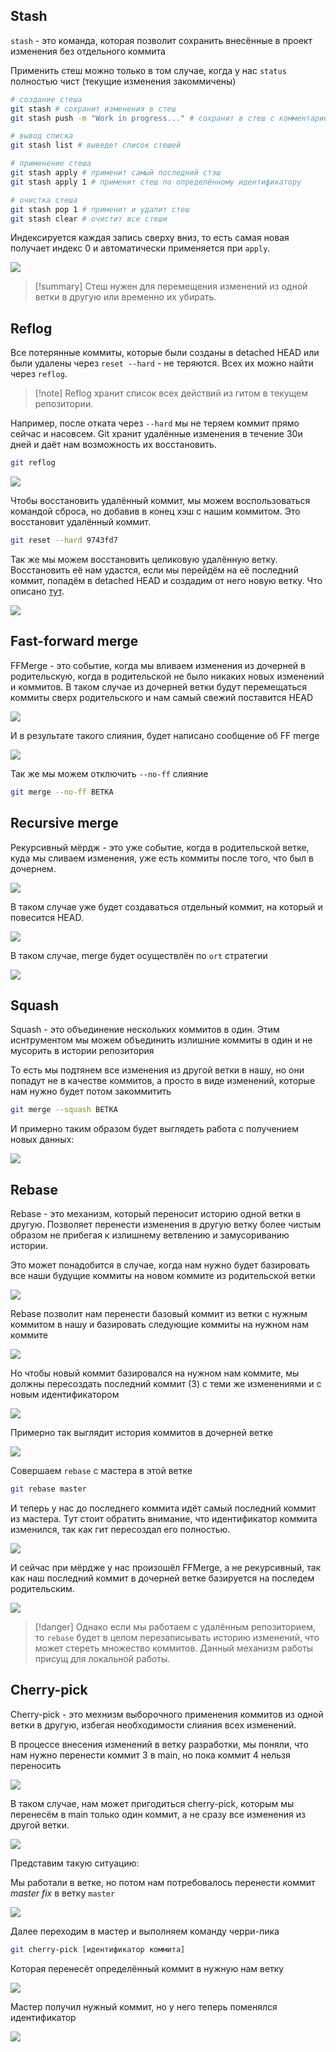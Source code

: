 ## Stash

`stash` - это команда, которая позволит сохранить внесённые в проект изменения без отдельного коммита

Применить стеш можно только в том случае, когда у нас `status` полностью чист (текущие изменения закоммичены)

```bash
# создание стеша
git stash # сохранит изменения в стеш
git stash push -m "Work in progress..." # сохранит в стеш с комментарием

# вывод списка
git stash list # выведет список стешей

# применение стеша
git stash apply # применит самый последний стэш
git stash apply 1 # применит стеш по определённому идентификатору

# очистка стеша
git stash pop 1 # применит и удалит стеш
git stash clear # очистит все стеши
```

Индексируется каждая запись сверху вниз, то есть самая новая получает индекс 0 и автоматически применяется при `apply`.

![](_png/d5834bf77fde19d34ea436eb4730e4e5.png)

> [!summary] Стеш нужен для перемещения изменений из одной ветки в другую или временно их убирать.

## Reflog

Все потерянные коммиты, которые были созданы в detached HEAD или были удалены через `reset --hard` - не теряются. Всех их можно найти через `reflog`.

> [!note] Reflog хранит список всех действий из гитом в текущем репозитории.

Например, после отката через `--hard` мы не теряем коммит прямо сейчас и насовсем. Git хранит удалённые изменения в течение 30и дней и даёт нам возможность их восстановить.

```bash
git reflog
```

![](_png/9e17f09e9a653895ebb019a3cab34b2b.png)

Чтобы восстановить удалённый коммит, мы можем воспользоваться командой сброса, но добавив в конец хэш с нашим коммитом. Это восстановит удалённый коммит.

```bash
git reset --hard 9743fd7
```

Так же мы можем восстановить целиковую удалённую ветку. Восстановить её нам удастся, если мы перейдём на её последний коммит, попадём в detached HEAD и создадим от него новую ветку. Что описано [тут](5.%20Удаление.md).

![](_png/3c643c0c7d0d2879ce49635660e8046a.png)

## Fast-forward merge

FFMerge - это событие, когда мы вливаем изменения из дочерней в родительскую, когда в родительской не было никаких новых изменений и коммитов. В таком случае из дочерней ветки будут перемещаться коммиты сверх родительского и нам самый свежий поставится HEAD

![](_png/928aa1f504f4548749f1bd418cb4799a.png)

И в результате такого слияния, будет написано сообщение об FF merge

![](_png/58020d09ffd9d33657537cf424683e62.png)

Так же мы можем отключить `--no-ff` слияние

```bash
git merge --no-ff ВЕТКА
```

## Recursive merge

Рекурсивный мёрдж - это уже событие, когда в родительской ветке, куда мы сливаем изменения, уже есть коммиты после того, что был в дочернем.

![](_png/d54f45fc8a2b1666e82a997aa5d03223.png)

В таком случае уже будет создаваться отдельный коммит, на который и повесится HEAD.

![](_png/60d267e2179854a1494154864731d324.png)

В таком случае, merge будет осуществлён по `ort` стратегии

![](_png/4046e9cba4df0d950d06ce3e4b072da7.png)

## Squash

Squash - это объединение нескольких коммитов в один. Этим иснтрументом мы можем объединить излишние коммиты в один и не мусорить в истории репозитория

То есть мы подтянем все изменения из другой ветки в нашу, но они попадут не в качестве коммитов, а просто в виде изменений, которые нам нужно будет потом закоммитить

```bash
git merge --squash ВЕТКА
```

И примерно таким образом будет выглядеть работа с получением новых данных:

![](_png/1055a398745684eb185773e5885738dd.png)

## Rebase

Rebase - это механизм, который переносит историю одной ветки в другую. Позволяет перенести изменения в другую ветку более чистым образом не прибегая к излишнему ветвлению и замусориванию истории.

Это может понадобится в случае, когда нам нужно будет базировать все наши будущие коммиты на новом коммите из родительской ветки

![](_png/abff7abcce3e5530b1401a9a8e994aed.png)

Rebase позволит нам перенести базовый коммит из ветки с нужным коммитом в нашу и базировать следующие коммиты на нужном нам коммите

![](_png/c391546aa95701a657a18cb38a8b1d6c.png)

Но чтобы новый коммит базировался на нужном нам коммите, мы должны пересоздать последний коммит (3) с теми же изменениями и с новым идентификатором

![](_png/aea23971c0634d3c743318603616f356.png)

Примерно так выглядит история коммитов в дочерней ветке

![](_png/7e36cee5bb5e2fbe759759f692b0d5fe.png)

Совершаем `rebase` с мастера в этой ветке

```bash
git rebase master
```

И теперь у нас до последнего коммита идёт самый последний коммит из мастера. Тут стоит обратить внимание, что идентификатор коммита изменился, так как гит пересоздал его полностью.

![](_png/ead5b43414902578d4fe2941646d6278.png)

И сейчас при мёрдже у нас произошёл FFMerge, а не рекурсивный, так как наш последний коммит в дочерней ветке базируется на последем родительским.

![](_png/e19ff34db4f31b3027adb9969fb0eca1.png)

> [!danger] Однако если мы работаем с удалённым репозиторием, то `rebase` будет в целом перезаписывать историю изменений, что может стереть множество коммитов. Данный механизм работы присущ для локальной работы.

## Cherry-pick

Cherry-pick - это мехнизм выборочного применения коммитов из одной ветки в другую, избегая необходимости слияния всех изменений.

В процессе внесения изменений в ветку разработки, мы поняли, что нам нужно перенести коммит 3 в main, но пока коммит 4 нельзя переносить

![](_png/4a4e23cd25dd87c6b819f2dccaf20261.png)

В таком случае, нам может пригодиться cherry-pick, которым мы перенесём в main только один коммит, а не сразу все изменения из другой ветки.

![](_png/51cfff2e29c3eecd7dd77982f771ccf9.png)

Представим такую ситуацию:

Мы работали в ветке, но потом нам потребовалось перенести коммит _master fix_ в ветку `master`

![](_png/4e93e91575a3050fb4de2cc11330b311.png)

Далее переходим в мастер и выполняем команду черри-пика

```bash
git cherry-pick [идентификатор коммита]
```

Которая перенесёт определённый коммит в нужную нам ветку

![](_png/1fd396e535760271c3c7f4beac5b21cd.png)

Мастер получил нужный коммит, но у него теперь поменялся идентификатор

![](_png/1be9977d90c4a7e4bc6be0c76aec2928.png)
